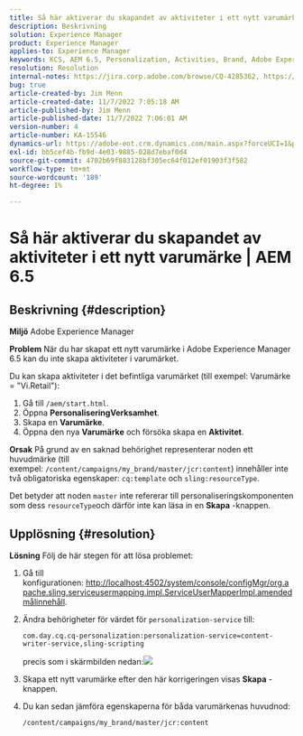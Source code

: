 ```yaml
---
title: Så här aktiverar du skapandet av aktiviteter i ett nytt varumärke | AEM 6.5
description: Beskrivning
solution: Experience Manager
product: Experience Manager
applies-to: Experience Manager
keywords: KCS, AEM 6.5, Personalization, Activities, Brand, Adobe Experience Manager, enable, create, creating
resolution: Resolution
internal-notes: https://jira.corp.adobe.com/browse/CQ-4285362, https://jira.corp.adobe.com/browse/CQ-4278366, https://daycare.day.com/content/home/ubs_cq/ubs_ch/fit_internet/214314.html#post0006
bug: true
article-created-by: Jim Menn
article-created-date: 11/7/2022 7:05:18 AM
article-published-by: Jim Menn
article-published-date: 11/7/2022 7:06:01 AM
version-number: 4
article-number: KA-15546
dynamics-url: https://adobe-ent.crm.dynamics.com/main.aspx?forceUCI=1&pagetype=entityrecord&etn=knowledgearticle&id=ea81b688-6a5e-ed11-9561-6045bd0065f9
exl-id: bb5cef4b-fb9d-4e03-9885-028d7ebaf0d4
source-git-commit: 4702b69f883128bf305ec64f012ef01903f3f582
workflow-type: tm+mt
source-wordcount: '189'
ht-degree: 1%

---
```


# Så här aktiverar du skapandet av aktiviteter i ett nytt varumärke | AEM 6.5

## Beskrivning {#description}


<b>Miljö</b>
Adobe Experience Manager

<b>Problem</b>
När du har skapat ett nytt varumärke i Adobe Experience Manager 6.5 kan du inte skapa aktiviteter i varumärket.

Du kan skapa aktiviteter i det befintliga varumärket (till exempel: Varumärke = &quot;Vi.Retail&quot;):

1. Gå till `/aem/start.html`.
2. Öppna <b>Personalisering</b><b>Verksamhet</b>.
3. Skapa en <b>Varumärke</b>.
4. Öppna den nya <b>Varumärke</b> och försöka skapa en <b>Aktivitet</b>.


<b>Orsak</b>
På grund av en saknad behörighet representerar noden ett huvudmärke (till exempel: `/content/campaigns/my_brand/master/jcr:content`) innehåller inte två obligatoriska egenskaper: `cq:template` och `sling:resourceType`.

Det betyder att noden `master` inte refererar till personaliseringskomponenten som dess `resourceType`och därför inte kan läsa in en <b>Skapa</b> -knappen.








## Upplösning {#resolution}


<b>Lösning</b>
Följ de här stegen för att lösa problemet:

1. Gå till konfigurationen: [http://localhost:4502/system/console/configMgr/org.apache.sling.serviceusermapping.impl.ServiceUserMapperImpl.amended målinnehåll](http://localhost:4502/system/console/configMgr/org.apache.sling.serviceusermapping.impl.ServiceUserMapperImpl.amended).
2. Ändra behörigheter för värdet för `personalization-service` till:

   `com.day.cq.cq-personalization:personalization-service=content-writer-service,sling-scripting`

   precis som i skärmbilden nedan:![](https://adobe.sharepoint.com/sites/D365EntAttachments/knowledgearticle/How%20to%20enable%20creating%20Activities%20inside%20a%20new%20Brand%20-%20Personalization%20-%20AEM%206-5_19685F9AF794EA11A811000D3A303484/Activity_Brand_Create.jpg)
3. Skapa ett nytt varumärke efter den här korrigeringen visas <b>Skapa</b> -knappen.
4. Du kan sedan jämföra egenskaperna för båda varumärkenas huvudnod:


   ```
   /content/campaigns/my_brand/master/jcr:content
   ```
